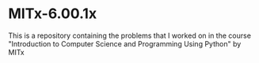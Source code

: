 # MITx-6.00.1x
This is a repository containing the problems that I worked on in the course "Introduction to Computer Science and Programming Using Python" by MITx

